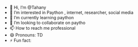 - 👋 Hi, I’m @Tahany
- 👀 I’m interested in Paython , internet, researcher, social media
- 🌱 I’m currently learning paython
- 💞️ I’m looking to collaborate on paytho
- 📫 How to reach me professional
- 😄 Pronouns: TD
- ⚡ Fun fact: 

<!---
TahanyNoreldin/TahanyNoreldin is a ✨ special ✨ repository because its `README.md` (this file) appears on your GitHub profile.
You can click the Preview link to take a look at your changes.
--->
